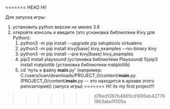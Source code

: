<<<<<<< HEAD
Hi!

Для запуска игры: 
1) установить python версии не менее 3.6
2) откройте консоль и введите (это уснановка библиотеки Kivy для Python): 
	1) python3 -m pip install --upgrade pip setuptools virtualenv
	2) python3 -m pip install kivy[base] kivy_examples --no-binary kivy
	3) python3 -m pip install --pre kivy[base] kivy_examples
	4) pip3 install playsound (установка библиотеки Playsound)
	5)pip3 install matplotlib (установка библиотеки matplotlib)
	5) cd 'путь к файлу __main__.py' (например: C:/users/ivan/downloads/PROJECT_0/content/__main__.py (PROJECT_0/content/__main__.py -- это находится в архиве этого репозитория)) (запуск игры)
=======
Hi! its my first project!!!
>>>>>>> d76ed1387b4865cd1695eb4277819b3abe1f005a
